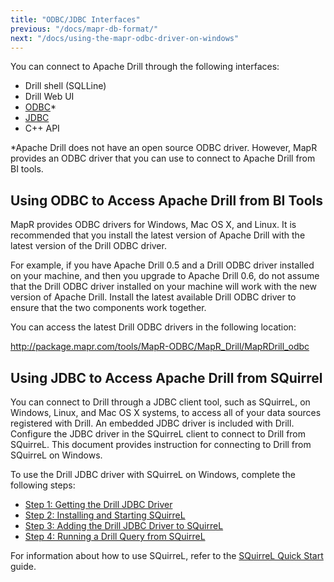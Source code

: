 ```yaml
---
title: "ODBC/JDBC Interfaces"
previous: "/docs/mapr-db-format/"
next: "/docs/using-the-mapr-odbc-driver-on-windows"
---
```


You can connect to Apache Drill through the following interfaces:

  * Drill shell (SQLLine)
  * Drill Web UI
  * [ODBC](/docs/odbc-jdbc-interfaces#using-odbc-to-access-apache-drill-from-bi-tools)*
  * [JDBC](/docs/odbc-jdbc-interfaces#using-jdbc-to-access-apache-drill-from-squirrel)
  * C++ API

*Apache Drill does not have an open source ODBC driver. However, MapR provides an ODBC driver that you can use to connect to Apache Drill from BI tools. 

## Using ODBC to Access Apache Drill from BI Tools

MapR provides ODBC drivers for Windows, Mac OS X, and Linux. It is recommended
that you install the latest version of Apache Drill with the latest version of
the Drill ODBC driver.

For example, if you have Apache Drill 0.5 and a Drill ODBC driver installed on
your machine, and then you upgrade to Apache Drill 0.6, do not assume that the
Drill ODBC driver installed on your machine will work with the new version of
Apache Drill. Install the latest available Drill ODBC driver to ensure that
the two components work together.

You can access the latest Drill ODBC drivers in the following location:

<http://package.mapr.com/tools/MapR-ODBC/MapR_Drill/MapRDrill_odbc>

## Using JDBC to Access Apache Drill from SQuirrel

You can connect to Drill through a JDBC client tool, such as SQuirreL, on
Windows, Linux, and Mac OS X systems, to access all of your data sources
registered with Drill. An embedded JDBC driver is included with Drill.
Configure the JDBC driver in the SQuirreL client to connect to Drill from
SQuirreL. This document provides instruction for connecting to Drill from
SQuirreL on Windows.

To use the Drill JDBC driver with SQuirreL on Windows, complete the following
steps:

  * [Step 1: Getting the Drill JDBC Driver](/docs/using-the-jdbc-driver#step-1-getting-the-drill-jdbc-driver) 
  * [Step 2: Installing and Starting SQuirreL](/docs/using-the-jdbc-driver#step-2-installing-and-starting-squirrel)
  * [Step 3: Adding the Drill JDBC Driver to SQuirreL](/docs/using-the-jdbc-driver#step-3-adding-the-drill-jdbc-driver-to-squirrel)
  * [Step 4: Running a Drill Query from SQuirreL](/docs/using-the-jdbc-driver#step-4-running-a-drill-query-from-squirrel)

For information about how to use SQuirreL, refer to the [SQuirreL Quick
Start](http://squirrel-sql.sourceforge.net/user-manual/quick_start.html)
guide.


